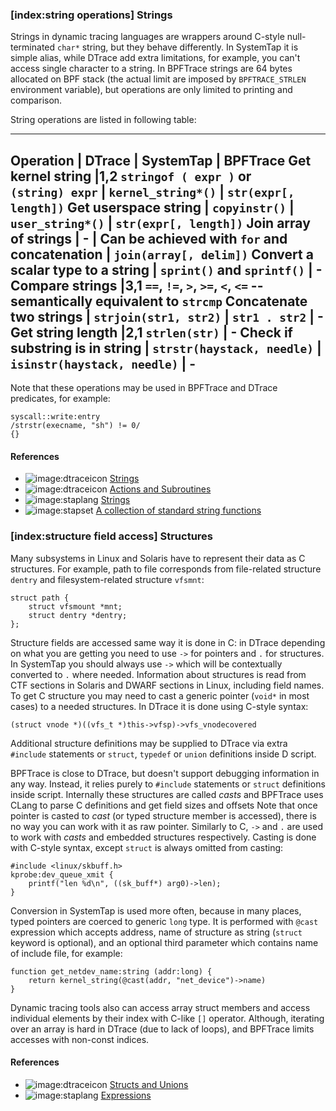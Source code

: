 ### [__index__:string operations] Strings 

Strings in dynamic tracing languages are wrappers around C-style null-terminated `char*` string, but they behave differently. In SystemTap it is simple alias, while DTrace add extra limitations, for example, you can't access single character to a string. In BPFTrace strings are 64 bytes allocated on BPF stack (the actual limit are imposed by `BPFTRACE_STRLEN` environment variable), but operations are only limited to printing and comparison. 

String operations are listed in following table:

---
__Operation__ | __DTrace__ | __SystemTap__ | __BPFTrace__
Get kernel string |1,2 `stringof ( expr )` or \
                       `(string) expr` | `kernel_string*()` | `str(expr[, length])`
Get userspace string | `copyinstr()` | `user_string*()` | `str(expr[, length])`
Join array of strings | - | Can be achieved with `for` and concatenation | `join(array[, delim])`
Convert a scalar type to a string | `sprint()` and `sprintf()` | -
Compare strings |3,1 `==`, `!=`, `>`, `>=`, `<`, `<=` -- semantically equivalent to `strcmp`
Concatenate two strings | `strjoin(str1, str2)` | `str1 . str2` | -
Get string length |2,1 `strlen(str)` | -
Check if substring is in string | `strstr(haystack, needle)` | `isinstr(haystack, needle)` | -
---

Note that these operations may be used in BPFTrace and DTrace predicates, for example:
```
syscall::write:entry
/strstr(execname, "sh") != 0/ 
{}
```

#### References

* ![image:dtraceicon](icons/dtrace.png) [Strings](http://docs.oracle.com/cd/E19253-01/817-6223/chp-strings/index.html)
* ![image:dtraceicon](icons/dtrace.png) [Actions and Subroutines](http://docs.oracle.com/cd/E19253-01/817-6223/chp-actsub/index.html)
* ![image:staplang](icons/staplang.png) [Strings](https://sourceware.org/systemtap/langref/Language_elements.html#SECTION00062300000000000000)
* ![image:stapset](icons/stapset.png) [A collection of standard string functions](https://sourceware.org/systemtap/tapsets/string.stp.html)

### [__index__:structure field access] Structures

Many subsystems in Linux and Solaris have to represent their data as C structures. For example, path to file corresponds from file-related structure `dentry` and filesystem-related structure `vfsmnt`:
```
struct path {
	struct vfsmount *mnt;
	struct dentry *dentry;
};
```

Structure fields are accessed same way it is done in C: in DTrace depending on what you are getting you need to use `->` for pointers and `.` for structures. In SystemTap you should always use `->` which will be contextually converted to `.` where needed. Information about structures is read from CTF sections in Solaris and DWARF sections in Linux, including field names. To get C structure you may need to cast a generic pointer (`void*` in most cases) to a needed structures. In DTrace it is done using C-style syntax:
```
(struct vnode *)((vfs_t *)this->vfsp)->vfs_vnodecovered
```
Additional structure definitions may be supplied to DTrace via extra `#include` statements or `struct`, `typedef` or `union` definitions inside D script. 

BPFTrace is close to DTrace, but doesn't support debugging information in any way. Instead, it relies purely to `#include` statements or `struct` definitions inside script. Internally these structures are called *casts* and BPFTrace uses CLang to parse C definitions and get field sizes and offsets Note that once pointer is casted to *cast* (or typed structure member is accessed), there is no way you can work with it as raw pointer. Similarly to C, `->` and `.` are used to work with *casts* and embedded structures respectively. Casting is done with C-style syntax, except `struct` is always omitted from casting:
```
#include <linux/skbuff.h>
kprobe:dev_queue_xmit {
    printf("len %d\n", ((sk_buff*) arg0)->len); 
}
```

Conversion in SystemTap is used more often, because in many places, typed pointers are coerced to generic `long` type. It is performed with `@cast` expression which accepts address, name of structure as string (`struct` keyword is optional), and an optional third parameter which contains name of include file, for example:
```
function get_netdev_name:string (addr:long) {
	return kernel_string(@cast(addr, "net_device")->name)
}
```

Dynamic tracing tools also can access array struct members and access individual elements by their index with C-like `[]` operator. Although, iterating over an array is hard in DTrace (due to lack of loops), and BPFTrace limits accesses with non-const indices. 

#### References

* ![image:dtraceicon](icons/dtrace.png) [Structs and Unions](http://docs.oracle.com/cd/E19253-01/817-6223/chp-structs/index.html)
* ![image:staplang](icons/staplang.png) [Expressions](https://sourceware.org/systemtap/langref/Language_elements.html#SECTION000661000000000000000)
